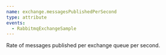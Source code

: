 ```yaml
---
name: exchange.messagesPublishedPerSecond
type: attribute
events:
  - RabbitmqExchangeSample
---
```


Rate of messages published per exchange queue per second.